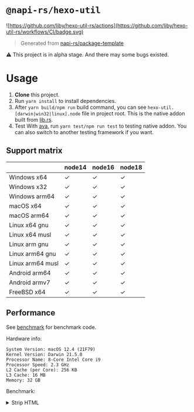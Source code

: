# `@napi-rs/hexo-util`

![https://github.com/liby/hexo-util-rs/actions](https://github.com/liby/hexo-util-rs/workflows/CI/badge.svg)

> Generated from [napi-rs/package-template](https://github.com/napi-rs/package-template)

⚠️ This project is in alpha stage. And there may some bugs existed.

# Usage

1. **Clone** this project.
2. Run `yarn install` to install dependencies.
3. After `yarn build/npm run` build command, you can see `hexo-util.[darwin|win32|linux].node` file in project root. This is the native addon built from [lib.rs](https://github.com/liby/hexo-util-rs/blob/main/src/lib.rs).
4. Test With [ava](https://github.com/avajs/ava), run `yarn test/npm run test` to testing native addon. You can also switch to another testing framework if you want.


## Support matrix

|                  | node14 | node16 | node18 |
| ---------------- | ------ | ------ | ------ |
| Windows x64      | ✓      | ✓      | ✓      |
| Windows x32      | ✓      | ✓      | ✓      |
| Windows arm64    | ✓      | ✓      | ✓      |
| macOS x64        | ✓      | ✓      | ✓      |
| macOS arm64      | ✓      | ✓      | ✓      |
| Linux x64 gnu    | ✓      | ✓      | ✓      |
| Linux x64 musl   | ✓      | ✓      | ✓      |
| Linux arm gnu    | ✓      | ✓      | ✓      |
| Linux arm64 gnu  | ✓      | ✓      | ✓      |
| Linux arm64 musl | ✓      | ✓      | ✓      |
| Android arm64    | ✓      | ✓      | ✓      |
| Android armv7    | ✓      | ✓      | ✓      |
| FreeBSD x64      | ✓      | ✓      | ✓      |

## Performance

See [benchmark](https://github.com/liby/hexo-util-rs/tree/main/benchmark) for benchmark code.

Hardware info:
```
System Version: macOS 12.4 (21F79)
Kernel Version: Darwin 21.5.0
Processor Name: 8-Core Intel Core i9
Processor Speed: 2.3 GHz
L2 Cache (per Core): 256 KB
L3 Cache: 16 MB
Memory: 32 GB
```

Benchmark:

<details>
<summary>Strip HTML</summary>

```
❯ yarn bench
Running "mini fixture" suite...
Progress: 100%

  hexo-util-rs-buffer:
    1 343 399 ops/s, ±0.55%   | 12.9% slower

  hexo-util-rs:
    1 542 449 ops/s, ±0.44%   | fastest

  hexo-util:
    933 979 ops/s, ±1.30%     | 39.45% slower

  striptags:
    466 526 ops/s, ±1.55%     | 69.75% slower

  string-strip-html:
    13 805 ops/s, ±11.48%      | slowest, 99.1% slower

Finished 5 cases!
  Fastest: hexo-util-rs
  Slowest: string-strip-html
Running "large fixture" suite...
Progress: 100%

  hexo-util-rs-buffer:
    816 ops/s, ±2.62%   | fastest

  hexo-util-rs:
    631 ops/s, ±3.68%   | 22.67% slower

  hexo-util:
    285 ops/s, ±4.13%   | 65.07% slower

  striptags:
    141 ops/s, ±1.45%   | 82.72% slower

  string-strip-html:
    7 ops/s, ±8.74%     | slowest, 99.14% slower

Finished 5 cases!
  Fastest: hexo-util-rs-buffer
  Slowest: string-strip-html
```
</details>
